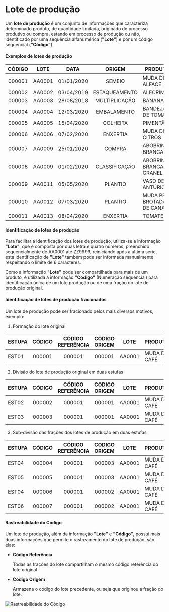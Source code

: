 # Lote de produção

Um **lote de produção** é um conjunto de informações que caracteriza determinado produto, de quantidade limitada, originado de processo produtivo ou compra, estando em processo de produção ou não, identificado por uma sequência alfanumérica (**"Lote"**) e por um código sequencial (**"Código"**).



#### Exemplos de lotes de produção

| CÓDIGO |  LOTE  |    DATA    |    ORIGEM     | PRODUTO                  |    UN    | QTDADE. |
| :----: | :----: | :--------: | :-----------: | ------------------------ | :------: | ------: |
| 000001 | AA0001 | 01/01/2020 |    SEMEIO     | MUDA DE ALFACE           | BANDEJAS |     100 |
| 000002 | AA0002 | 03/04/2019 | ESTAQUEAMENTO | ALECRIM                  |   VASO   |    1000 |
| 000003 | AA0003 | 28/08/2018 | MULTIPLICAÇÃO | BANANA                   | EXPLANTE |     200 |
| 000004 | AA0004 | 12/03/2020 |  EMBALAMENTO  | BANDEJA DE TOMATE        | UNIDADE  |      50 |
| 000005 | AA0005 | 15/04/2020 |   COLHEITA    | PIMENTÃO                 |  CAIXA   |      80 |
| 000006 | AA0006 | 07/02/2020 |   ENXERTIA    | MUDA DE CITROS           | UNIDADE  |   25000 |
| 000007 | AA0009 | 25/01/2020 |    COMPRA     | ABOBRINHA BRANCA         |  CAIXA   |      65 |
| 000008 | AA0009 | 01/02/2020 | CLASSIFICAÇÃO | ABOBRINHA BRANCA GRANEL  |  CAIXA   |      90 |
| 000009 | AA0011 | 05/05/2020 |    PLANTIO    | VASO DE ANTÚRIO          | UNIDADE  |     980 |
| 000010 | AA0012 | 07/03/2020 |    PLANTIO    | MUDA PRÉ BROTADA DE CANA | UNIDADE  |   80000 |
| 000011 | AA0013 | 08/04/2020 |   ENXERTIA    | TOMATE                   | UNIDADE  |  128000 |



#### Identificação de lotes de produção

Para facilitar a identificação dos lotes de produção, utiliza-se a informação **"Lote"**, que é composta por duas letra e quatro números, preenchido sequencialmente de AA0001 até ZZ9999, reiniciando após a ultima serie, esta identificação de  **"Lote"** também pode ser informada manualmente respeitando o limite de 6 caracteres.

Como a informação **"Lote"** pode ser compartilhada para mais de um produto, é utilizada a informação **"Código"** (Numeração sequencial) para identificação única de um lote produção ou de uma fração do lote de produção original.



#### Identificação de lotes de produção fracionados

Um lote de produção pode ser fracionado pelos mais diversos motivos, exemplo:

1. Formação do lote original

| ESTUFA | CÓDIGO | CÓDIGO <br />REFERÊNCIA | CODIGO <br />ORIGEM |  LOTE  | PRODUTO      | QUANTIDADE |
| ------ | :----: | :---------------------: | :-----------------: | :----: | ------------ | ---------: |
| EST01  | 000001 |         000001          |       000001        | AA0001 | MUDA DE CAFÉ |      10000 |

2. Divisão do lote de produção original em duas estufas

| ESTUFA | CÓDIGO | CÓDIGO <br />REFERÊNCIA | CODIGO <br />ORIGEM |  LOTE  | PRODUTO      | QUANTIDADE |
| ------ | :----: | :---------------------: | :-----------------: | :----: | ------------ | ---------: |
| EST02  | 000002 |         000001          |       000001        | AA0001 | MUDA DE CAFÉ |       5000 |
| EST03  | 000003 |         000001          |       000001        | AA0001 | MUDA DE CAFÉ |       5000 |

3. Sub-divisão das frações dos lotes de produção em duas estufas

| ESTUFA | CÓDIGO | CÓDIGO <br />REFERÊNCIA | CODIGO <br />ORIGEM |  LOTE  | PRODUTO      | QUANTIDADE |
| ------ | :----: | :---------------------: | :-----------------: | :----: | ------------ | ---------: |
| EST04  | 000004 |         000001          |       000003        | AA0001 | MUDA DE CAFÉ |       2500 |
| EST05  | 000005 |         000001          |       000003        | AA0001 | MUDA DE CAFÉ |       2500 |
| EST04  | 000006 |         000001          |       000002        | AA0001 | MUDA DE CAFÉ |       1000 |
| EST06  | 000007 |         000001          |       000002        | AA0001 | MUDA DE CAFÉ |       4000 |



#### Rastreabilidade do Código

Um lote de produção, além da informação **"Lote"** e **"Código"**, possui mais duas informações que permite o rastreamento do lote de produção, são elas:

- **Código Referência**

   Todas as frações do lote compartilham o mesmo código referência do lote original.

- **Código Origem**

  Armazena o código do lote precedente, ou seja que originou a fração do lote. 



![Rastreabilidade do Código](https://mpimages.blob.core.windows.net/docs/lote_de_producao_rastreabilidade_codigo.png)

